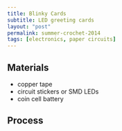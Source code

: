 ```yaml
---
title: Blinky Cards
subtitle: LED greeting cards
layout: "post"
permalink: summer-crochet-2014
tags: [electronics, paper circuits]
---
```


## Materials

- copper tape
- circuit stickers or SMD LEDs
- coin cell battery

## Process
